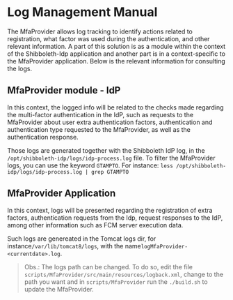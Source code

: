 # Log Management Manual

The MfaProvider allows log tracking to identify actions related to registration, what factor was used during the authentication, and other relevant information. 
A part of this solution is as a module within the context of the Shibboleth-Idp application and another part is in a context-specific to the MfaProvider application. Below is the relevant information for consulting the logs.

## MfaProvider module - IdP

In this context, the logged info will be related to the checks made regarding the multi-factor authentication in the IdP, such as requests to the MfaProvider about user extra authentication factors, authentication and authentication type requested to the MfaProvider, as well as the authentication response.

Those logs are generated together with the Shibboleth IdP log, in the `/opt/shibboleth-idp/logs/idp-process.log` file.
To filter the MfaProvider logs, you can use the keyword `GTAMPTO`.
For instance: `less /opt/shibboleth-idp/logs/idp-process.log | grep GTAMPTO`


## MfaProvider Application

In this context, logs will be presented regarding the registration of extra factors, authentication requests from the Idp, request responses to the IdP, among other information such as FCM server execution data.

Such logs are genereated in the Tomcat logs dir, for instance`/var/lib/tomcat8/logs`, with the name`logMfaProvider-<currentdate>.log`.

> Obs.: The logs path can be changed. To do so, edit the file `scripts/MfaProvider/src/main/resources/logback.xml`, change to the path you want and in `scripts/MfaProvider` run the `./build.sh` to update the MfaProvider.




